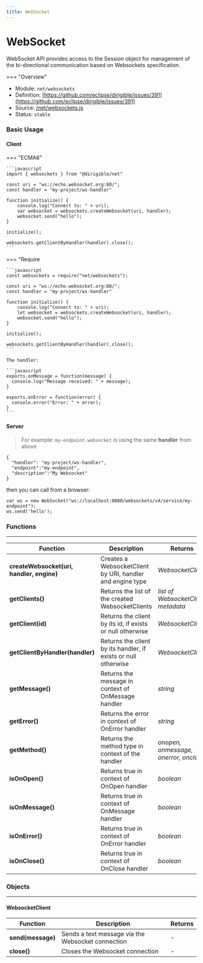 ```yaml
---
title: WebSocket
---
```


WebSocket
===

WebSocket API provides access to the Session object for management of the bi-directional communication based on Websockets specification.

=== "Overview"
- Module: `net/websockets`
- Definition: [https://github.com/eclipse/dirigible/issues/391](https://github.com/eclipse/dirigible/issues/391)
- Source: [/net/websockets.js](https://github.com/eclipse/dirigible/blob/master/components/api-net/src/main/resources/META-INF/dirigible/net/websockets.js)
- Status: `stable`


### Basic Usage

#### Client

=== "ECMA6"

    ```javascript
    import { websockets } from "@dirigible/net"

    const uri = "ws://echo.websocket.org:80/";
    const handler = "my-project/ws-handler"

    function initialize() {
        console.log("Connect to: " + uri);
        var websocket = websockets.createWebsocket(uri, handler);
        websocket.send("hello");
    }

    initialize();

    websockets.getClientByHandler(handler).close();
    ```

=== "Require

    ```javascript
    const websockets = require("net/websockets");

    const uri = "ws://echo.websocket.org:80/";
    const handler = "my-project/ws-handler"

    function initialize() {
        console.log("Connect to: " + uri);
        let websocket = websockets.createWebsocket(uri, handler);
        websocket.send("hello");
    }

    initialize();

    websockets.getClientByHandler(handler).close();
    ```

    The handler:

    ```javascript
    exports.onMessage = function(message) {
      console.log("Message received: " + message);
    }

    exports.onError = function(error) {
      console.error("Error: " + error);
    }
    ```

#### Server

> For example: `my-endpoint.websocket` is using the same **handler** from above

```
{
  "handler": "my-project/ws-handler",
  "endpoint":"my-endpoint",
  "description":"My Websocket"
}
```

then you can call from a browser:

```
var ws = new WebSocket("ws://localhost:8080/websockets/v4/service/my-endpoint");
ws.send('hello');
```

### Functions

---

Function     | Description | Returns
------------ | ----------- | --------
**createWebsocket(uri, handler, engine)**   | Creates a WebsocketClient by URI, handler and engine type | *WebsocketClient*
**getClients()**    | Returns the list of the created WebsocketClients | *list of WebsocketClient metadata*
**getClient(id)**   | Returns the client by its id, if exists or null otherwise | *WebsocketClient*
**getClientByHandler(handler)**   | Returns the client by its handler, if exists or null otherwise | *WebsocketClient*
**getMessage()**   | Returns the message in context of OnMessage handler | *string*
**getError()**   | Returns the error in context of OnError handler | *string*
**getMethod()**   | Returns the method type in context of the handler | *onopen, onmessage, onerror, onclose*
**isOnOpen()**   | Returns true in context of OnOpen handler | *boolean*
**isOnMessage()**   | Returns true in context of OnMessage handler | *boolean*
**isOnError()**   | Returns true in context of OnError handler | *boolean*
**isOnClose()**   | Returns true in context of OnClose handler | *boolean*



### Objects

---

#### WebsocketClient

Function     | Description | Returns
------------ | ----------- | --------
**send(message)**   | Sends a text message via the Websocket connection | -
**close()**   | Closes the Websocket connection | -
